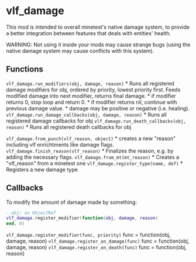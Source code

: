 # vlf_damage

This mod is intended to overall minetest's native damage system, to provide a better integration between features that deals with entities' health.

WARNING: Not using it inside your mods may cause strange bugs (using the native damage system may cause conflicts with this system).

## Functions
`vlf_damage.run_modifiers(obj, damage, reason)`
	* Runs all registered damage modifiers for obj, ordered by
          priority, lowest priority first.  Feeds modified damage into
          next modifier, returns final damage.
        * if modifier returns 0, stop loop and return 0.
        * if modifier returns nil, continue with previous damage value.
        * damage may be positive or negative (i.e. healing).
`vlf_damage.run_damage_callbacks(obj, damage, reason)`
	* Runs all registered damage callbacks for obj
`vlf_damage.run_death_callbacks(obj, reason)`
	* Runs all registered death callbacks for obj

`vlf_damage.from_punch(vlf_reason, object)`
	* creates a new "reason" including vlf enrichtments like damage flags.
`vlf_damage.finish_reason(vlf_reason)`
	* Finalizes the reason, e.g. by adding the necessary flags.
`vlf_damage.from_mt(mt_reason)`
	* Creates a "vlf_reason" from a minetest one
`vlf_damage.register_type(name, def)`
	* Registers a new damage type

## Callbacks

To modify the amount of damage made by something:

```lua
--obj: an ObjectRef
vlf_damage.register_modifier(function(obj, damage, reason)
end, 0)
```

`vlf_damage.register_modifier(func, priority)`
	func = function(obj, damage, reason)
`vlf_damage.register_on_damage(func)`
	func = function(obj, damage, reason)
`vlf_damage.register_on_death(func)`
	func = function(obj, reason)
